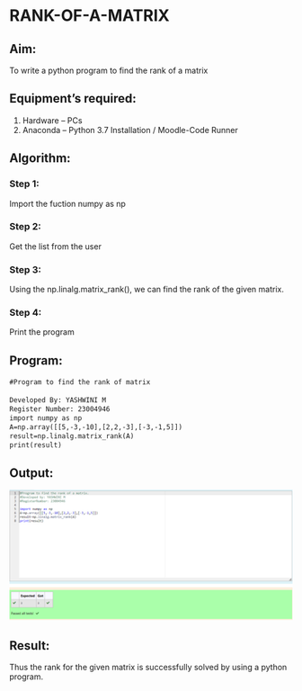 # RANK-OF-A-MATRIX
## Aim:
To write a python program to find the rank of a matrix
## Equipment’s required:
1. 	Hardware – PCs
2. 	Anaconda – Python 3.7 Installation / Moodle-Code Runner
## Algorithm:
### Step 1: 
Import the fuction numpy as np
### Step 2: 
Get the list from the user
### Step 3:
 Using the np.linalg.matrix_rank(), we can find the rank of the given matrix.
### Step 4: 
Print the program

## Program:
```
#Program to find the rank of matrix

Developed By: YASHWINI M
Register Number: 23004946
import numpy as np
A=np.array([[5,-3,-10],[2,2,-3],[-3,-1,5]])
result=np.linalg.matrix_rank(A)
print(result)
```
## Output:
![output](/output.png)
## Result:
Thus the rank for the given matrix is successfully solved by  using a python program.


